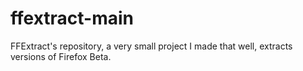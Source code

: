 # ffextract-main
FFExtract's repository, a very small project I made that well, extracts versions of Firefox Beta.
